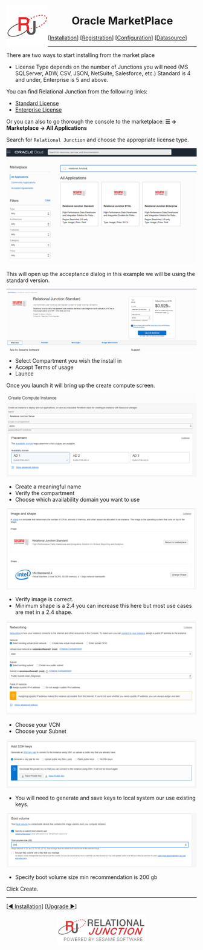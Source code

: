  <a href="http://www.sesamesoftware.com"><img align=left src="../images/RJOrbit110x110.png"></img></a> <h1 align="center"> Oracle MarketPlace </h1>

[[Installation](installguide.md)] [[Registration](RegistrationGuide.md)] [[Configuration](configurationGuide.md)] [[Datasource](DatasourceGuide.md)]

---

There are two ways to start installing from the market place

* License Type depends on the number of Junctions you will need (MS SQLServer, ADW, CSV, JSON, NetSuite, Salesforce, etc.) Standard is 4 and under, Enterprise is 5 and above.

You can find Relational Junction from the following links:

* [Standard License](https://cloudmarketplace.oracle.com/marketplace/en_US/listing/63628618)
* [Enterprise License](https://cloudmarketplace.oracle.com/marketplace/en_US/listing/84537680)

Or you can also to go thorough the console to the marketplace:
**&#9776; &rarr; Marketplace &rarr; All Applications**

Search for `Relational Junction` and choose the appropriate license type.

![License type](../images/marketplace.png)

This will open up the acceptance dialog in this example we will be using the standard version. 

![Standard license](../images/marketplaceStandard.png)

* Select Compartment you wish the install in
* Accept Terms of usage
* Launce

Once you launch it will bring up the create compute screen.

![Install name](../images/marketplaceinstallname.png)

* Create a meaningful name
* Verify the compartment
* Choose which availability domain you want to use

![shape](../images/marketplaceimageandshape.png)

* Verify image is correct.
* Minimum shape is a 2.4 you can increase this here but most use cases are met in a 2.4 shape.

![networking](../images/marketplaceNetworking.png)

* Choose your VCN
* Choose your Subnet

![ssh](../images/marketplacessh.png)

* You will need to generate and save keys to local system our use existing keys.

![boot volume](../images/marketplaceBootvolumn.png)

* Specify boot volume size min recommendation is 200 gb

Click Create.

---

[[&#9664; Installation](installguide.md)] [[Upgrade &#9654;](upgrade.md)]

<p align="center" >  <a href="http://www.sesamesoftware.com"><img align=center src="../images/poweredBy.png" height="80px"></img></a> </p>
